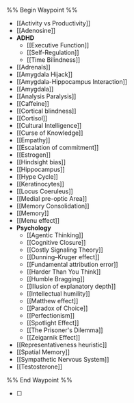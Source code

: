 
%% Begin Waypoint %%
- [[Activity vs Productivity]]
- [[Adenosine]]
- **ADHD**
	- [[Executive Function]]
	- [[Self-Regulation]]
	- [[Time Bilindness]]
- [[Adrenals]]
- [[Amygdala Hijack]]
- [[Amygdala-Hippocampus Interaction]]
- [[Amygdala]]
- [[Analysis Paralysis]]
- [[Caffeine]]
- [[Cortical blindness]]
- [[Cortisol]]
- [[Cultural Intelligence]]
- [[Curse of Knowledge]]
- [[Empathy]]
- [[Escalation of commitment]]
- [[Estrogen]]
- [[Hindsight bias]]
- [[Hippocampus]]
- [[Hype Cycle]]
- [[Keratinocytes]]
- [[Locus Coeruleus]]
- [[Medial pre-optic Area]]
- [[Memory Consolidation]]
- [[Memory]]
- [[Menu effect]]
- **Psychology**
	- [[Agentic Thinking]]
	- [[Cognitive Closure]]
	- [[Costly Signaling Theory]]
	- [[Dunning–Kruger effect]]
	- [[Fundamental attribution error]]
	- [[Harder Than You Think]]
	- [[Humble Bragging]]
	- [[Illusion of explanatory depth]]
	- [[Intellectual humility]]
	- [[Matthew effect]]
	- [[Paradox of Choice]]
	- [[Perfectionism]]
	- [[Spotlight Effect]]
	- [[The Prisoner's Dilemma]]
	- [[Zeigarnik Effect]]
- [[Representativeness heuristic]]
- [[Spatial Memory]]
- [[Sympathetic Nervous System]]
- [[Testosterone]]

%% End Waypoint %%

- [ ] 